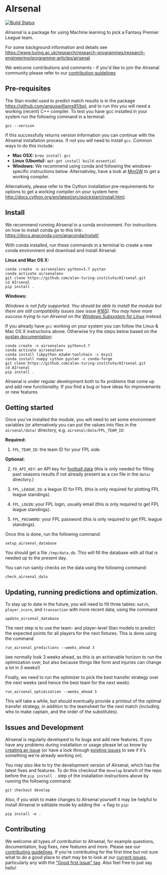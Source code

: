# AIrsenal
[![Build Status](https://travis-ci.org/alan-turing-institute/AIrsenal.svg?branch=master)](https://travis-ci.org/alan-turing-institute/AIrsenal)

*AIrsenal* is a package for using Machine learning to pick a Fantasy Premier League team.

For some background information and details see https://www.turing.ac.uk/research/research-programmes/research-engineering/programme-articles/airsenal.

We welcome contributions and comments - if you'd like to join the AIrsenal community please refer to our [contribution guidelines](https://github.com/alan-turing-institute/AIrsenal/blob/master/CONTRIBUTING.md)

## Pre-requisites

The Stan model used to predict match results is in the package https://github.com/anguswilliams91/bpl, and to run this you will need a working (recent) C++ compiler. To test you have gcc installed in your system run the following command in a terminal:
```
gcc --version
```

If this successfully returns version information you can continue with the AIrsenal installation process. If not you will need to install `gcc`. Common ways to do this include:
* **Mac OSX:** `brew install gcc`
* **Linux (Ubuntu):** `apt-get install build-essential`
* **Windows:** We recommend using conda and following the windows-specific instructions below. Alternativley, have a look at [MinGW](http://www.mingw.org/wiki/Getting_Started) to get a working compiler.

Alternatively, please refer to the Cython installation pre-requirements for options to get a working compiler on your system here: http://docs.cython.org/en/latest/src/quickstart/install.html.


## Install

We recommend running AIrsenal in a conda environment. For instructions on how to install conda go to this link: https://docs.anaconda.com/anaconda/install/

With conda installed, run these commands in a terminal to create a new conda environment and download and install AIrsenal:

**Linux and Mac OS X:**
```
conda create -n airsenalenv python=3.7 pystan
conda activate airsenalenv
git clone https://github.com/alan-turing-institute/AIrsenal.git
cd AIrsenal
pip install .
```

**Windows:**

_Windows is not fully supported. You should be able to install the module but there are still compatibility issues (see issue [#165](https://github.com/alan-turing-institute/AIrsenal/issues/165)). You may have more success trying to run AIrsenal on the [Windows Subsystem for Linux](https://docs.microsoft.com/en-us/windows/wsl/about) instead._

If you already have `gcc` working on your system you can follow the Linux & Mac OS X instructions above. Otherwise try the steps below based on the [pystan documentation](https://pystan.readthedocs.io/en/latest/windows.html):
```
conda create -n airsenalenv python=3.7
conda activate airsenalenv
conda install libpython m2w64-toolchain -c msys2
conda install numpy cython pystan -c conda-forge
git clone https://github.com/alan-turing-institute/AIrsenal.git
cd AIrsenal
pip install .
```

AIrsenal is under regular development both to fix problems that come up and add new functionality. If you find a bug or have ideas for improvements or new features

## Getting started

Once you've installed the module, you will need to set some environment variables (or alternatively you can put the values into files in the ```airsenal/data/``` directory, e.g. ```airsenal/data/FPL_TEAM_ID```:

**Required:**
1. `FPL_TEAM_ID`: the team ID for your FPL side.

**Optional:**

2. `FD_API_KEY`: an API key for [football data](https://www.football-data.org/) (this is only needed for filling past seasons results if not already present as a csv file in the ```data/``` directory.)

3. `FPL_LEAGUE_ID`: a league ID for FPL (this is only required for plotting FPL league standings).

4. `FPL_LOGIN`: your FPL login, usually email (this is only required to get FPL league standings).

5. `FPL_PASSWORD`: your FPL password (this is only required to get FPL league standings).

Once this is done, run the following command:

```shell
setup_airsenal_database
```

You should get a file ```/tmp/data.db```.  This will fill the database with all that is needed up to the present day.

You can run sanity checks on the data using the following command:

```
check_airsenal_data
```

## Updating, running predictions and optimization.

To stay up to date in the future, you will need to fill three tables: ```match```, ```player_score```, and ```transaction```
with more recent data, using the command
```shell
update_airsenal_database
```

The next step is to use the team- and player-level Stan models to predict the expected points for all players for the next fixtures.  This is done using the command
```shell
run_airsenal_predictions --weeks_ahead 3
```
(we normally look 3 weeks ahead, as this is an achievable horizon to run the optimization over, but also because things like form and injuries can change a lot in 3 weeks!)

Finally, we need to run the optimizer to pick the best transfer strategy over the next weeks (and hence the best team for the next week).
```shell
run_airsenal_optimization --weeks_ahead 3
```
This will take a while, but should eventually provide a printout of the optimal transfer strategy, in addition to the teamsheet for the next match (including who to make captain, and the order of the substitutes).

## Issues and Development

AIrsenal is regularly developed to fix bugs and add new features. If you have any problems during installation or usage please let us know by [creating an issue](https://github.com/alan-turing-institute/AIrsenal/issues/new) (or have a look through [existing issues](https://github.com/alan-turing-institute/AIrsenal/issues) to see if it's something we're already working on).

You may also like to try the development version of AIrsenal, which has the latest fixes and features. To do this checkout the `develop` branch of the repo before the `pip install .` step of the installation instructions above by running the following command:
```
git checkout develop
```

Also, if you wish to make changes to AIrsenal yourself it may be helpful to install AIrsenal in editable mode by adding the `-e` flag to `pip`:
```
pip install -e .
```

## Contributing

We welcome all types of contribution to AIrsenal, for example questions, documentation, bug fixes, new features and more. Please see our [contributing guidelines](CONTRIBUTING.md). If you're contributing for the first time but not sure what to do a good place to start may be to look at our [current issues](https://github.com/alan-turing-institute/AIrsenal/issues), particularly any with the ["Good first issue" tag](https://github.com/alan-turing-institute/AIrsenal/issues?q=is%3Aopen+is%3Aissue+label%3A%22good+first+issue%22). Also feel free to just say hello!

